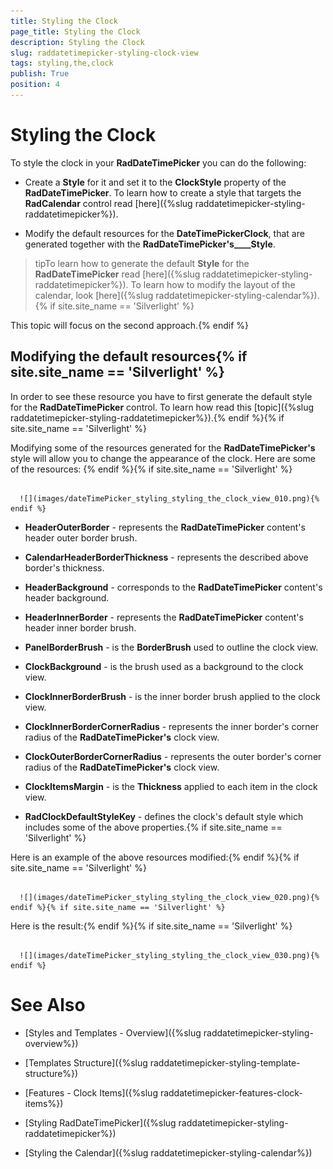 ```yaml
---
title: Styling the Clock
page_title: Styling the Clock
description: Styling the Clock
slug: raddatetimepicker-styling-clock-view
tags: styling,the,clock
publish: True
position: 4
---
```


# Styling the Clock



To style the clock in your __RadDateTimePicker__ you can do the following:

* Create a __Style__ for it and set it to the __ClockStyle__ property of the __RadDateTimePicker__. To learn how to create a style that targets the __RadCalendar__ control read [here]({%slug raddatetimepicker-styling-raddatetimepicker%}).

* Modify the default resources for the __DateTimePickerClock__, that are generated together with the __RadDateTimePicker's____Style__.

>tipTo learn how to generate the default __Style__ for the __RadDateTimePicker__ read [here]({%slug raddatetimepicker-styling-raddatetimepicker%}). To learn how to modify the layout of the calendar, look [here]({%slug raddatetimepicker-styling-calendar%}).{% if site.site_name == 'Silverlight' %}

This topic will focus on the second approach.{% endif %}

## Modifying the default resources{% if site.site_name == 'Silverlight' %}

In order to see these resource you have to first generate the default style for the __RadDateTimePicker__ control. To learn how read this [topic]({%slug raddatetimepicker-styling-raddatetimepicker%}).{% endif %}{% if site.site_name == 'Silverlight' %}

Modifying some of the resources generated for the __RadDateTimePicker's__ style will allow you to change the appearance of the clock. Here are some of the resources: {% endif %}{% if site.site_name == 'Silverlight' %}




         
      ![](images/dateTimePicker_styling_styling_the_clock_view_010.png){% endif %}

* __HeaderOuterBorder__ - represents the __RadDateTimePicker__ content's header outer border brush.

* __CalendarHeaderBorderThickness__ - represents the described above border's thickness.

* __HeaderBackground__ - corresponds to the __RadDateTimePicker__ content's header background.

* __HeaderInnerBorder__ - represents the __RadDateTimePicker__ content's header inner border brush.

* __PanelBorderBrush__ - is the __BorderBrush__ used to outline the clock view.

* __ClockBackground__ - is the brush used as a background to the clock view.

* __ClockInnerBorderBrush__ - is the inner border brush applied to the clock view.

* __ClockInnerBorderCornerRadius__ - represents the inner border's corner radius of the __RadDateTimePicker's__ clock view.

* __ClockOuterBorderCornerRadius__ - represents the outer border's corner radius of the __RadDateTimePicker's__ clock view.

* __ClockItemsMargin__ - is the __Thickness__ applied to each item in the clock view.

* __RadClockDefaultStyleKey__ - defines the clock's default style which includes some of the above properties.{% if site.site_name == 'Silverlight' %}

Here is an example of the above resources modified:{% endif %}{% if site.site_name == 'Silverlight' %}




         
      ![](images/dateTimePicker_styling_styling_the_clock_view_020.png){% endif %}{% if site.site_name == 'Silverlight' %}

Here is the result:{% endif %}{% if site.site_name == 'Silverlight' %}




         
      ![](images/dateTimePicker_styling_styling_the_clock_view_030.png){% endif %}

# See Also

 * [Styles and Templates - Overview]({%slug raddatetimepicker-styling-overview%})

 * [Templates Structure]({%slug raddatetimepicker-styling-template-structure%})

 * [Features - Clock Items]({%slug raddatetimepicker-features-clock-items%})

 * [Styling RadDateTimePicker]({%slug raddatetimepicker-styling-raddatetimepicker%})

 * [Styling the Calendar]({%slug raddatetimepicker-styling-calendar%})
